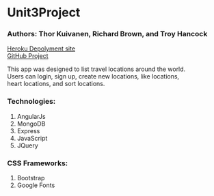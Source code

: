 # Unit3Project

### Authors: Thor Kuivanen, Richard Brown, and Troy Hancock

<a href="https://pure-dawn-22986.herokuapp.com/">Heroku Depolyment site</a><br>
<a href="https://github.com/yortortle/FavoriteLocationsApp">GitHub Project</a>

<p>
	This app was designed to list travel locations around the world.<br>
	Users can login, sign up, create new locations, like locations,<br>
	heart locations, and sort locations.
</p>

### Technologies:

1. AngularJs
2. MongoDB
3. Express
4. JavaScript
5. JQuery

### CSS Frameworks:

1. Bootstrap
2. Google Fonts


